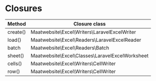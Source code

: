 # Closures

| Method  | Closure class |
| ------------- |-------------|
| create()      | Maatwebsite\Excel\Writers\LaravelExcelWriter |
| load()     | Maatwebsite\Excel\Readers\LaravelExcelReader    |
| batch | Maatwebsite\Excel\Readers\Batch     |
| sheet() | Maatwebsite\Excel\Classes\LaravelExcelWorksheet     |
| cells() | Maatwebsite\Excel\Writers\CellWriter     |
| row() | Maatwebsite\Excel\Writers\CellWriter    |